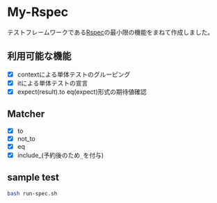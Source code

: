 My-Rspec
===

テストフレームワークである[Rspec](https://github.com/rspec/rspec-core)の最小限の機能をまねて作成しました。

## 利用可能な機能

- [x] contextによる単体テストのグルーピング
- [x] itによる単体テストの宣言
- [x] expect(result).to eq(expect)形式の期待値確認

## Matcher
- [x] to
- [x] not_to
- [x] eq
- [x] include_(予約後のため`_`を付与)

## sample test
```sh
bash run-spec.sh
```
